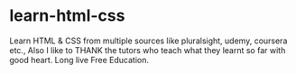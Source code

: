 # learn-html-css
Learn HTML &amp; CSS from multiple sources like pluralsight, udemy, coursera etc., Also I like to THANK the tutors who teach what they learnt so far with good heart. Long live Free Education.
